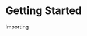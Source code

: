 # Getting Started

Importing

<toast-example />
<script setup>import ToastExample from './ToastExample.vue'</script>
